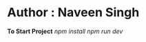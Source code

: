 <h1>Author :  Naveen Singh</h1>


 <strong> To Start Project</strong>
      <em>npm install</em>
      <em>npm run dev</em>

